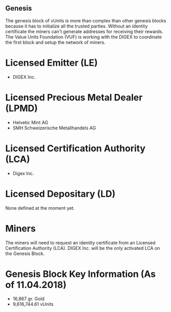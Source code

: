 ## Genesis

The genesis block of vUnits is more than complex than other genesis blocks because it has to initialize all the trusted parties. Without an identity certificate the miners can't generate addresses for receiving their rewards. The Value Units Foundation (VUF) is working with the DIGEX to coordinate the first block and setup the network of miners.

# Licensed Emitter (LE)

- DIGEX Inc.

# Licensed Precious Metal Dealer (LPMD)

- Helvetic Mint AG
- SMH Schweizerische Metallhandels AG

# Licensed Certification Authority (LCA)

- Digex Inc.

# Licensed Depositary (LD)

None defined at the moment yet.

# Miners

The miners will need to request an identity certificate from an Licensed Certification Authority (LCA). DIGEX Inc. will be the only activated LCA on the Genesis Block.

# Genesis Block Key Information (As of 11.04.2018)

- 16,867 gr. Gold
- 9,616,744.61 vUnits


